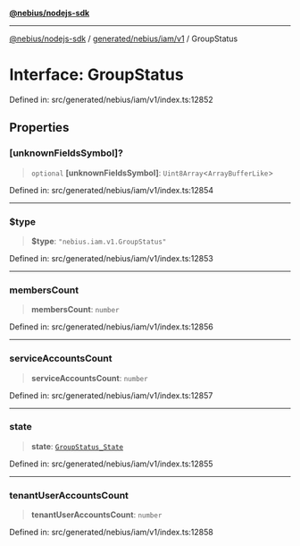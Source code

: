 [**@nebius/nodejs-sdk**](../../../../../README.md)

***

[@nebius/nodejs-sdk](../../../../../README.md) / [generated/nebius/iam/v1](../README.md) / GroupStatus

# Interface: GroupStatus

Defined in: src/generated/nebius/iam/v1/index.ts:12852

## Properties

### \[unknownFieldsSymbol\]?

> `optional` **\[unknownFieldsSymbol\]**: `Uint8Array`\<`ArrayBufferLike`\>

Defined in: src/generated/nebius/iam/v1/index.ts:12854

***

### $type

> **$type**: `"nebius.iam.v1.GroupStatus"`

Defined in: src/generated/nebius/iam/v1/index.ts:12853

***

### membersCount

> **membersCount**: `number`

Defined in: src/generated/nebius/iam/v1/index.ts:12856

***

### serviceAccountsCount

> **serviceAccountsCount**: `number`

Defined in: src/generated/nebius/iam/v1/index.ts:12857

***

### state

> **state**: [`GroupStatus_State`](../type-aliases/GroupStatus_State.md)

Defined in: src/generated/nebius/iam/v1/index.ts:12855

***

### tenantUserAccountsCount

> **tenantUserAccountsCount**: `number`

Defined in: src/generated/nebius/iam/v1/index.ts:12858
